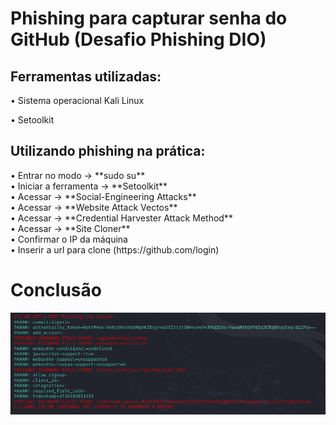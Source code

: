 # Phishing para capturar senha do GitHub (Desafio Phishing DIO)

## Ferramentas utilizadas:
• Sistema operacional Kali Linux <div>
• Setoolkit

## Utilizando phishing na prática: 

<div>
• Entrar no modo → **sudo su** <div>
• Iniciar a ferramenta → **Setoolkit** <div>
• Acessar → **Social-Engineering Attacks** <div>
• Acessar → **Website Attack Vectos** <div>
• Acessar → **Credential Harvester Attack Method** <div>
• Acessar → **Site Cloner** <div>
• Confirmar o IP da máquina <div>
• Inserir a url para clone (https://github.com/login) <div>

# Conclusão
![Screenshot of a comment on a GitHub issue showing an image, added in the Markdown, of an Octocat smiling and raising a tentacle.](https://github.com/biancasilvab/desafio-phishing-dio/blob/main/phishing.png)
